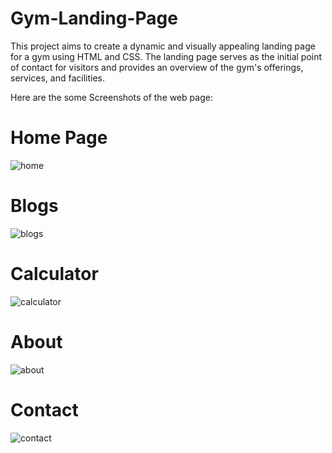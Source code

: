 # Gym-Landing-Page
This project aims to create a dynamic and visually appealing landing page for a gym using HTML and CSS. The landing page serves as the initial point of contact for visitors and provides an overview of the gym's offerings, services, and facilities.

Here are the some Screenshots of the web page:

# Home Page

![home](https://github.com/Rohit-hub00/gym-landing-page/assets/54266539/16595ad5-97c6-486a-8080-c038b0f68ae8)

# Blogs

![blogs](https://github.com/Rohit-hub00/gym-landing-page/assets/54266539/da79e940-6476-458b-9bf7-54bca9871f96)

# Calculator

![calculator](https://github.com/Rohit-hub00/gym-landing-page/assets/54266539/513bb046-cf44-4369-a3df-cde9b5c24a5f)

# About

![about](https://github.com/Rohit-hub00/gym-landing-page/assets/54266539/d0f266c0-9830-4d2e-9e94-6976606e86dd)

# Contact

![contact](https://github.com/Rohit-hub00/gym-landing-page/assets/54266539/7cf9b2c6-ad8a-4b7a-b69e-3fa373402926)
